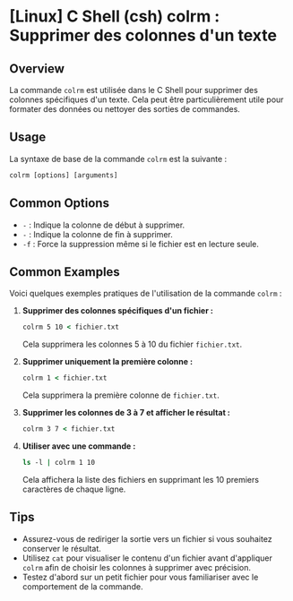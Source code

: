 # [Linux] C Shell (csh) colrm : Supprimer des colonnes d'un texte

## Overview
La commande `colrm` est utilisée dans le C Shell pour supprimer des colonnes spécifiques d'un texte. Cela peut être particulièrement utile pour formater des données ou nettoyer des sorties de commandes.

## Usage
La syntaxe de base de la commande `colrm` est la suivante :

```csh
colrm [options] [arguments]
```

## Common Options
- `-` : Indique la colonne de début à supprimer.
- `-` : Indique la colonne de fin à supprimer.
- `-f` : Force la suppression même si le fichier est en lecture seule.

## Common Examples
Voici quelques exemples pratiques de l'utilisation de la commande `colrm` :

1. **Supprimer des colonnes spécifiques d'un fichier :**
   ```csh
   colrm 5 10 < fichier.txt
   ```
   Cela supprimera les colonnes 5 à 10 du fichier `fichier.txt`.

2. **Supprimer uniquement la première colonne :**
   ```csh
   colrm 1 < fichier.txt
   ```
   Cela supprimera la première colonne de `fichier.txt`.

3. **Supprimer les colonnes de 3 à 7 et afficher le résultat :**
   ```csh
   colrm 3 7 < fichier.txt
   ```

4. **Utiliser avec une commande :**
   ```csh
   ls -l | colrm 1 10
   ```
   Cela affichera la liste des fichiers en supprimant les 10 premiers caractères de chaque ligne.

## Tips
- Assurez-vous de rediriger la sortie vers un fichier si vous souhaitez conserver le résultat.
- Utilisez `cat` pour visualiser le contenu d'un fichier avant d'appliquer `colrm` afin de choisir les colonnes à supprimer avec précision.
- Testez d'abord sur un petit fichier pour vous familiariser avec le comportement de la commande.